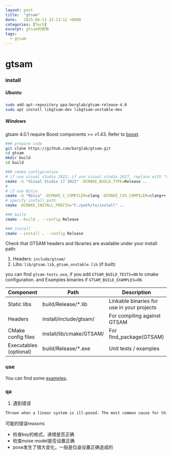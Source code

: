 ```yaml
---
layout: post
title:  "gtsam"
date:   2025-06-11 22:13:12 +0800
categories: [Tech]
excerpt: gtsam的使用
tags:
  - gtsam
---
```


# gtsam

### install

##### Ubuntu

```bash
sudo add-apt-repository ppa:borglab/gtsam-release-4.0
sudo apt install libgtsam-dev libgtsam-unstable-dev
```

##### Windows

gtsam 4.0.1 require Boost components >= v1.43. Refer to [boost](https://blue-stone.top/blog/boost/).

```bash
### prepare code
git clone https://github.com/borglab/gtsam.git
cd gtsam
mkdir build
cd build

### cmake configuration
# if use visual studio 2022; if use visual studio 2017, replace with "Visual Studio 16 2019"
cmake -G "Visual Studio 17 2022" -DCMAKE_BUILD_TYPE=Release ..
# 
# if use Ninja
cmake -G "Ninja" -DCMAKE_C_COMPILER=clang -DCMAKE_CXX_COMPILER=clang++ ..
# specify install path
cmake -DCMAKE_INSTALL_PREFIX="C:/path/to/install" ..

### build
cmake --build . --config Release

### install
cmake --install . --config Release
```

Check that GTSAM headers and libraries are available under your install path:

1. Headers: `include/gtsam/`
2. Libs: `lib/gtsam.lib`, `gtsam_unstable.lib` (if built)

you can find `gtsam-tests.exe`, if you add `GTSAM_BUILD_TESTS=ON` to cmake configuration. and Examples binaries if `GTSAM_BUILD_EXAMPLES=ON`.

|Component |Path |Description|
|---|---|---|
|Static libs| build/Release/*.lib| Linkable binaries for use in your projects|
|Headers |install/include/gtsam/ |For compiling against GTSAM|
|CMake config files| install/lib/cmake/GTSAM/ |For find_package(GTSAM)|
|Executables (optional)| build/Release/*.exe |Unit tests / examples|

### use

You can find some [examples](https://github.com/blue-stone-j/example/tree/main/lib/src).

### qa

1. 遇到错误

```bash
Thrown when a linear system is ill-posed. The most common cause for this error is having underconstrained variable.
```

可能的错误reasons

* 检查key的格式，递增是否正确
* 检查noise model是否设置正确
* pose发生了很大变化，一般是位姿设置正确造成的
